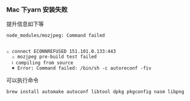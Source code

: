 ### Mac 下yarn 安装失败
提升信息如下等

```
node_modules/mozjpeg: Command failed


⚠ connect ECONNREFUSED 151.101.0.133:443
  ⚠ mozjpeg pre-build test failed
  ℹ compiling from source
  ✖ Error: Command failed: /bin/sh -c autoreconf -fiv
```

可以执行命令
```
brew install automake autoconf libtool dpkg pkgconfig nasm libpng
```